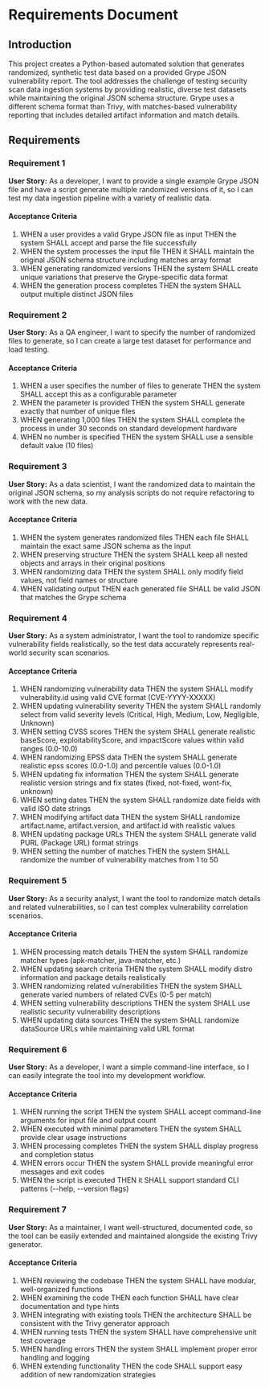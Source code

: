 # Requirements Document

## Introduction

This project creates a Python-based automated solution that generates randomized, synthetic test data based on a provided Grype JSON vulnerability report. The tool addresses the challenge of testing security scan data ingestion systems by providing realistic, diverse test datasets while maintaining the original JSON schema structure. Grype uses a different schema format than Trivy, with matches-based vulnerability reporting that includes detailed artifact information and match details.

## Requirements

### Requirement 1

**User Story:** As a developer, I want to provide a single example Grype JSON file and have a script generate multiple randomized versions of it, so I can test my data ingestion pipeline with a variety of realistic data.

#### Acceptance Criteria

1. WHEN a user provides a valid Grype JSON file as input THEN the system SHALL accept and parse the file successfully
2. WHEN the system processes the input file THEN it SHALL maintain the original JSON schema structure including matches array format
3. WHEN generating randomized versions THEN the system SHALL create unique variations that preserve the Grype-specific data format
4. WHEN the generation process completes THEN the system SHALL output multiple distinct JSON files

### Requirement 2

**User Story:** As a QA engineer, I want to specify the number of randomized files to generate, so I can create a large test dataset for performance and load testing.

#### Acceptance Criteria

1. WHEN a user specifies the number of files to generate THEN the system SHALL accept this as a configurable parameter
2. WHEN the parameter is provided THEN the system SHALL generate exactly that number of unique files
3. WHEN generating 1,000 files THEN the system SHALL complete the process in under 30 seconds on standard development hardware
4. WHEN no number is specified THEN the system SHALL use a sensible default value (10 files)

### Requirement 3

**User Story:** As a data scientist, I want the randomized data to maintain the original JSON schema, so my analysis scripts do not require refactoring to work with the new data.

#### Acceptance Criteria

1. WHEN the system generates randomized files THEN each file SHALL maintain the exact same JSON schema as the input
2. WHEN preserving structure THEN the system SHALL keep all nested objects and arrays in their original positions
3. WHEN randomizing data THEN the system SHALL only modify field values, not field names or structure
4. WHEN validating output THEN each generated file SHALL be valid JSON that matches the Grype schema

### Requirement 4

**User Story:** As a system administrator, I want the tool to randomize specific vulnerability fields realistically, so the test data accurately represents real-world security scan scenarios.

#### Acceptance Criteria

1. WHEN randomizing vulnerability data THEN the system SHALL modify vulnerability.id using valid CVE format (CVE-YYYY-XXXXX)
2. WHEN updating vulnerability severity THEN the system SHALL randomly select from valid severity levels (Critical, High, Medium, Low, Negligible, Unknown)
3. WHEN setting CVSS scores THEN the system SHALL generate realistic baseScore, exploitabilityScore, and impactScore values within valid ranges (0.0-10.0)
4. WHEN randomizing EPSS data THEN the system SHALL generate realistic epss scores (0.0-1.0) and percentile values (0.0-1.0)
5. WHEN updating fix information THEN the system SHALL generate realistic version strings and fix states (fixed, not-fixed, wont-fix, unknown)
6. WHEN setting dates THEN the system SHALL randomize date fields with valid ISO date strings
7. WHEN modifying artifact data THEN the system SHALL randomize artifact.name, artifact.version, and artifact.id with realistic values
8. WHEN updating package URLs THEN the system SHALL generate valid PURL (Package URL) format strings
9. WHEN setting the number of matches THEN the system SHALL randomize the number of vulnerability matches from 1 to 50

### Requirement 5

**User Story:** As a security analyst, I want the tool to randomize match details and related vulnerabilities, so I can test complex vulnerability correlation scenarios.

#### Acceptance Criteria

1. WHEN processing match details THEN the system SHALL randomize matcher types (apk-matcher, java-matcher, etc.)
2. WHEN updating search criteria THEN the system SHALL modify distro information and package details realistically
3. WHEN randomizing related vulnerabilities THEN the system SHALL generate varied numbers of related CVEs (0-5 per match)
4. WHEN setting vulnerability descriptions THEN the system SHALL use realistic security vulnerability descriptions
5. WHEN updating data sources THEN the system SHALL randomize dataSource URLs while maintaining valid URL format

### Requirement 6

**User Story:** As a developer, I want a simple command-line interface, so I can easily integrate the tool into my development workflow.

#### Acceptance Criteria

1. WHEN running the script THEN the system SHALL accept command-line arguments for input file and output count
2. WHEN executed with minimal parameters THEN the system SHALL provide clear usage instructions
3. WHEN processing completes THEN the system SHALL display progress and completion status
4. WHEN errors occur THEN the system SHALL provide meaningful error messages and exit codes
5. WHEN the script is executed THEN it SHALL support standard CLI patterns (--help, --version flags)

### Requirement 7

**User Story:** As a maintainer, I want well-structured, documented code, so the tool can be easily extended and maintained alongside the existing Trivy generator.

#### Acceptance Criteria

1. WHEN reviewing the codebase THEN the system SHALL have modular, well-organized functions
2. WHEN examining the code THEN each function SHALL have clear documentation and type hints
3. WHEN integrating with existing tools THEN the architecture SHALL be consistent with the Trivy generator approach
4. WHEN running tests THEN the system SHALL have comprehensive unit test coverage
5. WHEN handling errors THEN the system SHALL implement proper error handling and logging
6. WHEN extending functionality THEN the code SHALL support easy addition of new randomization strategies